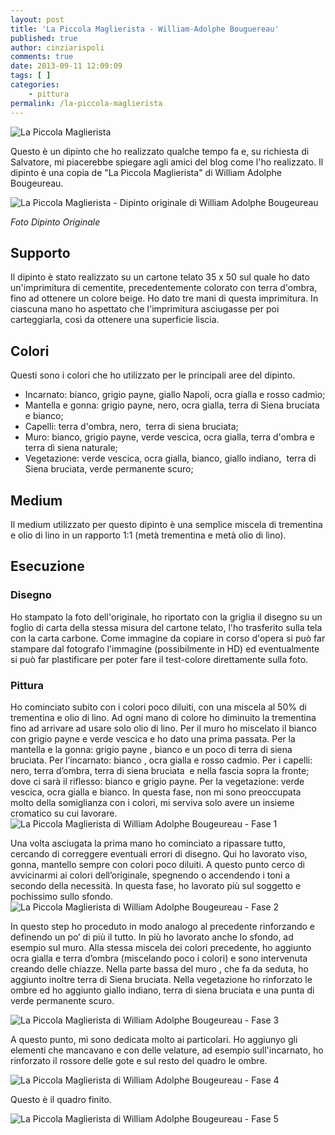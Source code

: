```yaml
---
layout: post
title: 'La Piccola Maglierista - William-Adolphe Bouguereau'
published: true
author: cinziarispoli
comments: true
date: 2013-09-11 12:09:09
tags: [ ]
categories:
    - pittura
permalink: /la-piccola-maglierista
---
```


![La Piccola Maglierista](/wp-content/uploads/La-Piccola-Maglierista-Mini.jpg "La Piccola Maglierista")

Questo è un dipinto che ho realizzato qualche tempo fa e, su richiesta di Salvatore, mi piacerebbe spiegare agli amici del blog come l'ho realizzato. Il dipinto è una copia de "La Piccola Maglierista" di William Adolphe Bougeureau.

![La Piccola Maglierista - Dipinto originale di William Adolphe Bougeureau](/wp-content/uploads/La-Piccola-Maglierista-Originale.jpg "La Piccola Maglierista - Dipinto originale di William Adolphe Bougeureau")

_Foto Dipinto Originale_

## Supporto

Il dipinto è stato realizzato su un cartone telato 35 x 50 sul quale ho dato un'imprimitura di cementite, precedentemente colorato con terra d'ombra, fino ad ottenere un colore beige. Ho dato tre mani di questa imprimitura. In ciascuna mano ho aspettato che l'imprimitura asciugasse per poi carteggiarla, così da ottenere una superficie liscia.

## Colori

Questi sono i colori che ho utilizzato per le principali aree del dipinto.

- Incarnato: bianco, grigio payne, giallo Napoli, ocra gialla e rosso cadmio;
- Mantella e gonna: grigio payne, nero, ocra gialla, terra di Siena bruciata e bianco;
- Capelli: terra d'ombra, nero,  terra di siena bruciata;
- Muro: bianco, grigio payne, verde vescica, ocra gialla, terra d'ombra e terra di siena naturale;
- Vegetazione: verde vescica, ocra gialla, bianco, giallo indiano,  terra di Siena bruciata, verde permanente scuro;

## Medium

Il medium utilizzato per questo dipinto è una semplice miscela di trementina e olio di lino in un rapporto 1:1 (metà trementina e metà olio di lino).

## Esecuzione

### Disegno

Ho stampato la foto dell'originale, ho riportato con la griglia il disegno su un foglio di carta della stessa misura del cartone telato, l'ho trasferito sulla tela con la carta carbone. Come immagine da copiare in corso d'opera si può far stampare dal fotografo l'immagine (possibilmente in HD) ed eventualmente si può far plastificare per poter fare il test-colore direttamente sulla foto.

### Pittura

Ho cominciato subito con i colori poco diluiti, con una miscela al 50% di trementina e olio di lino. Ad ogni mano di colore ho diminuito la trementina fino ad arrivare ad usare solo olio di lino. Per il muro ho miscelato il bianco con grigio payne e verde vescica e ho dato una prima passata. Per la mantella e la gonna: grigio payne , bianco e un poco di terra di siena bruciata. Per l’incarnato: bianco , ocra gialla e rosso cadmio. Per i capelli: nero, terra d’ombra, terra di siena bruciata  e nella fascia sopra la fronte; dove ci sarà il riflesso: bianco e grigio payne. Per la vegetazione: verde vescica, ocra gialla e bianco. In questa fase, non mi sono preoccupata molto della somiglianza con i colori, mi serviva solo avere un insieme cromatico su cui lavorare. ![La Piccola Maglierista di William Adolphe Bougeureau - Fase 1](/wp-content/uploads/La-Piccola-Maglierista-1.jpg "La Piccola Maglierista di William Adolphe Bougeureau - Fase 1")

Una volta asciugata la prima mano ho cominciato a ripassare tutto, cercando di correggere eventuali errori di disegno. Qui ho lavorato viso, gonna, mantello sempre con colori poco diluiti. A questo punto cerco di avvicinarmi ai colori dell’originale, spegnendo o accendendo i toni a secondo della necessità. In questa fase, ho lavorato più sul soggetto e pochissimo sullo sfondo. ![La Piccola Maglierista di William Adolphe Bougeureau - Fase 2](/wp-content/uploads/La-Piccola-Maglierista-2.jpg "La Piccola Maglierista di William Adolphe Bougeureau - Fase 2")

In questo step ho proceduto in modo analogo al precedente rinforzando e definendo un po’ di più il tutto. In più ho lavorato anche lo sfondo, ad esempio sul muro. Alla stessa miscela dei colori precedente, ho aggiunto ocra gialla e terra d’ombra (miscelando poco i colori) e sono intervenuta creando delle chiazze. Nella parte bassa del muro , che fa da seduta, ho aggiunto inoltre terra di Siena bruciata. Nella vegetazione ho rinforzato le ombre ed ho aggiunto giallo indiano, terra di siena bruciata e una punta di verde permanente scuro.

![La Piccola Maglierista di William Adolphe Bougeureau - Fase 3](/wp-content/uploads/La-Piccola-Maglierista-3.jpg "La Piccola Maglierista di William Adolphe Bougeureau - Fase 3")

A questo punto, mi sono dedicata molto ai particolari. Ho aggiunyo gli elementi che mancavano e con delle velature, ad esempio sull'incarnato, ho rinforzato il rossore delle gote e sul resto del quadro le ombre.

![La Piccola Maglierista di William Adolphe Bougeureau - Fase 4](/wp-content/uploads/La-Piccola-Maglierista-4.jpg "La Piccola Maglierista di William Adolphe Bougeureau - Fase 4")

Questo è il quadro finito.

![La Piccola Maglierista di William Adolphe Bougeureau - Fase 5](/wp-content/uploads/La-Piccola-Maglierista-5.jpg "La Piccola Maglierista di William Adolphe Bougeureau - Fase 5")
